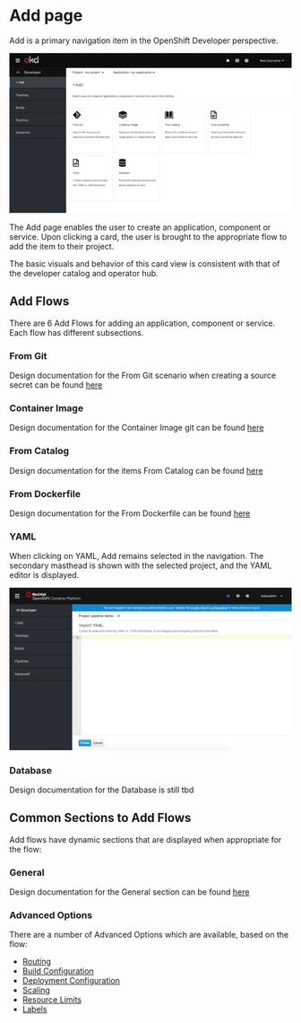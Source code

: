 # Add page

Add is a primary navigation item in the OpenShift Developer perspective.

![Add primary nav](img/Add-AltA.png)

The Add page enables the user to create an application, component or service. Upon clicking a card, the user is brought to the appropriate flow to add the item to their project.

The basic visuals and behavior of this card view is consistent with that of the developer catalog and operator hub.

## Add Flows
There are 6 Add Flows for adding an application, component or service. Each flow has different subsections.

### From Git
Design documentation for the From Git scenario when creating a source secret can be found [here](From-Git/Import-from-git.md)

### Container Image
Design documentation for the Container Image git can be found [here](Container-Image/Deploy-Image.md)

### From Catalog
Design documentation for the items From Catalog can be found [here](From-Catalog/Add-from-catalog.md)

### From Dockerfile
Design documentation for the From Dockerfile can be found [here](From-Dockerfile/Import-from-Dockerfile.md)

### YAML
When clicking on YAML, Add remains selected in the navigation.  The secondary masthead is shown with the selected project, and the YAML editor is displayed.

![Import YAML](img/import-yaml.png)

### Database
Design documentation for the Database is still tbd

## Common Sections to Add Flows
Add flows have dynamic sections that are displayed when appropriate for the flow:

### General
Design documentation for the General section can be found [here](sections/General-Section.md)

### Advanced Options
There are a number of Advanced Options which are available, based on the flow:
- [Routing](sections/Adv-Routing.md)
- [Build Configuration](sections/Adv-Build-Config.md)
- [Deployment Configuration](sections/Adv-Deployment-Config.md)
- [Scaling](sections/Adv-Scaling.md)
- [Resource Limits](sections/Adv-Resource-Limits.md)
- [Labels](sections/Adv-Labels.md)
